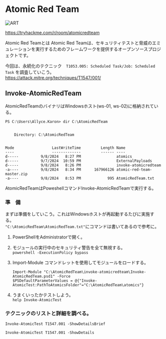 # Atomic Red Team  
![ART](https://github.com/user-attachments/assets/bbe7dc66-8080-451c-8cb7-2bd187fe79c1)  

https://tryhackme.com/r/room/atomicredteam  

Atomic Red Teamとは Atomic Red Teamは、セキュリティテストと脅威のエミュレーションを実行するためのフレームワークを提供するオープンソースプロジェクトです。  

今回は、永続化のテクニック　`T1053.005: Scheduled Task/Job: Scheduled Task` を調査していこう。  
https://attack.mitre.org/techniques/T1547/001/  


## Invoke-AtomicRedTeam  
AtomicRedTeamのバイナリはWindowsホスト(ws-01, ws-02)に格納されている。  
```
PS C:\Users\Allyce.Karon> dir C:\AtomicRedTeam


    Directory: C:\AtomicRedTeam


Mode                 LastWriteTime         Length Name
----                 -------------         ------ ----
d-----          9/8/2024   8:27 PM                atomics
d-----          9/7/2024  10:59 PM                ExternalPayloads
d-----          9/8/2024   8:26 PM                invoke-atomicredteam
-a----          9/8/2024   8:34 PM      167966126 atomic-red-team-master.zip
-a----          9/8/2024   8:53 PM            995 AtomicRedTeam.txt
```  

AtomicRedTeamはPoweshellコマンドInvoke-AtomicRedTeamで実行する。  

### 準　備  

まずは準備をしていこう。これはWindowsホストが再起動するたびに実施する。  
`"C:\AtomicRedTeam\AtomicRedTeam.txt"`にコマンドは書いてあるので参考に。  
1. PowerShellをAdministratorで開く。  

2. モジュールの実行中のセキュリティ警告を全て無視する。  
    `powershell -ExecutionPolicy bypass`
3. Import-Module コマンドレットを使用してモジュールをロードする。  
    ```
    Import-Module "C:\AtomicRedTeam\invoke-atomicredteam\Invoke-AtomicRedTeam.psd1" -Force  
    $PSDefaultParameterValues = @{"Invoke-AtomicTest:PathToAtomicsFolder"="C:\AtomicRedTeam\atomics"}
    ```  





4. うまくいったかテストしよう。  
    `help Invoke-AtomicTest`  

### テクニックのリストと詳細を調べる。  
```
Invoke-AtomicTest T1547.001 -ShowDetailsBrief  
```  

```
Invoke-AtomicTest T1547.001 -ShowDetails  
```

```
